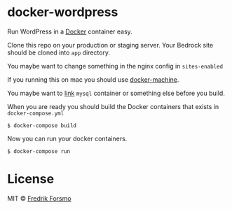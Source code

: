# docker-wordpress

Run WordPress in a [Docker](http://docker.com) container easy.

Clone this repo on your production or staging server.
Your Bedrock site should be cloned into `app` directory.

You maybe want to change something in the nginx config in `sites-enabled`

If you running this on mac you should use [docker-machine](https://docs.docker.com/machine/).

You maybe want to [link](https://docs.docker.com/compose/yml/#links) `mysql` container or something else before you build.

When you are ready you should build the Docker containers that exists in `docker-compose.yml`

```
$ docker-compose build
```

Now you can run your docker containers.

```
$ docker-compose run
```

# License

MIT © [Fredrik Forsmo](https://github.com/frozzare)
